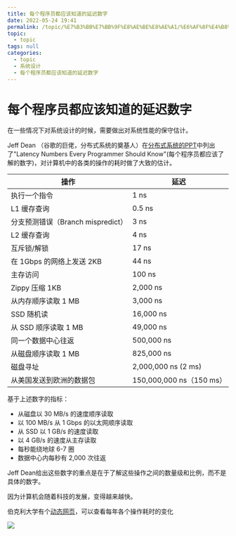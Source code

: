 ```yaml
---
title: 每个程序员都应该知道的延迟数字
date: 2022-05-24 19:41
permalink: /topic/%E7%B3%BB%E7%BB%9F%E8%AE%BE%E8%AE%A1/%E6%AF%8F%E4%B8%AA%E7%A8%8B%E5%BA%8F%E5%91%98%E9%83%BD%E5%BA%94%E8%AF%A5%E7%9F%A5%E9%81%93%E7%9A%84%E5%BB%B6%E8%BF%9F%E6%95%B0%E5%AD%97
topic: 
  - topic
tags: null
categories: 
  - topic
  - 系统设计
  - 每个程序员都应该知道的延迟数字
---
```

# 每个程序员都应该知道的延迟数字

在一些情况下对系统设计的时候，需要做出对系统性能的保守估计。

Jeff Dean （谷歌的巨佬，分布式系统的奠基人）在[分布式系统的PPT](https://link.zhihu.com/?target=https%3A//www.cs.cornell.edu/projects/ladis2009/talks/dean-keynote-ladis2009.pdf)中列出了"Latency Numbers Every Programmer Should Know"(每个程序员都应该了解的数字)，对计算机中的各类的操作的耗时做了大致的估计。

|操作|延迟|
| -----------------------------------| --------------------------|
|执行一个指令|1 ns|
|L1 缓存查询|0.5 ns|
|分支预测错误（Branch mispredict）|3 ns|
|L2 缓存查询|4 ns|
|互斥锁/解锁|17 ns|
|在 1Gbps 的网络上发送 2KB|44 ns|
|主存访问|100 ns|
|Zippy 压缩 1KB|2,000 ns|
|从内存顺序读取 1 MB|3,000 ns|
|SSD 随机读|16,000 ns|
|从 SSD 顺序读取 1 MB|49,000 ns|
|同一个数据中心往返|500,000 ns|
|从磁盘顺序读取 1 MB|825,000 ns|
|磁盘寻址|2,000,000 ns (2 ms)|
|从美国发送到欧洲的数据包|150,000,000 ns（150 ms）|

基于上述数字的指标：

* 从磁盘以 30 MB/s 的速度顺序读取
* 以 100 MB/s 从 1 Gbps 的以太网顺序读取
* 从 SSD 以 1 GB/s 的速度读取
* 以 4 GB/s 的速度从主存读取
* 每秒能绕地球 6-7 圈
* 数据中心内每秒有 2,000 次往返

Jeff Dean给出这些数字的重点是在于了解这些操作之间的数量级和比例，而不是具体的数字。

因为计算机会随着科技的发展，变得越来越快。

伯克利大学有个[动态网页](https://colin-scott.github.io/personal_website/research/interactive_latency.html)，可以查看每年各个操作耗时的变化

![](https://image.ztianzeng.com/uPic/20220524195143.png)
